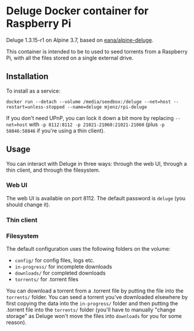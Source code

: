 # Deluge Docker container for Raspberry Pi
Deluge 1.3.15-r1 on Alpine 3.7, based on [eana/alpine-deluge](https://github.com/eana/alpine-deluge).

This container is intended to be to used to seed torrents from a Raspberry Pi, with all the files stored on a single external drive.


## Installation
To install as a service:
```
docker run --detach --volume /media/seedbox:/deluge --net=host --restart=unless-stopped --name=deluge mjenz/rpi-deluge
```

If you don't need UPnP, you can lock it down a bit more by replacing `--net=host` with `-p 8112:8112 -p 21021-21060:21021-21060` (plus `-p 58846:58846` if you're using a thin client).


## Usage
You can interact with Deluge in three ways: through the web UI, through a thin client, and through the filesystem.

### Web UI
The web UI is available on port 8112.
The default password is `deluge` (you should change it).

### Thin client

### Filesystem
The default configuration uses the following folders on the volume:

* `config/` for config files, logs etc.
* `in-progress/` for incomplete downloads
* `downloads/` for completed downloads
* `torrents/` for .torrent files

You can download a torrent from a .torrent file by putting the file into the `torrents/` folder.
You can seed a torrent you've downloaded elsewhere by first copying the data into the `in-progress/` folder and then putting the .torrent file into the `torrents/` folder (you'll have to manually "change storage" as Deluge won't move the files into `downloads` for you for some reason).

